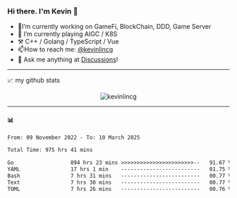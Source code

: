 ### Hi there. I'm Kevin 👋

- 🔭I’m currently working on GameFi, BlockChain, DDD, Game Server
- 🌱 I’m currently playing AIGC / K8S
-   :hammer_and_pick: C++ / Golang / TypeScript / Vue
- 📫How to reach me: [@kevinlincg](https://twitter.com/kevinlincg) 
-   :thought_balloon: Ask me anything at [Discussions](https://github.com/kevinlincg/kevinlincg/issues/new)!

---

📈 my github stats

<p align="center"> <img src="https://github-readme-stats-ouuan.vercel.app/api?username=kevinlincg&theme=dark&show_icons=true&count_private=true" alt="kevinlincg" />

---

#### :bar_chart: 

<!--START_SECTION:waka-->

```txt
From: 09 November 2022 - To: 10 March 2025

Total Time: 975 hrs 41 mins

Go                  894 hrs 23 mins >>>>>>>>>>>>>>>>>>>>>>>--   91.67 %
YAML                17 hrs 1 min    -------------------------   01.75 %
Bash                7 hrs 31 mins   -------------------------   00.77 %
Text                7 hrs 30 mins   -------------------------   00.77 %
TOML                7 hrs 26 mins   -------------------------   00.76 %
```

<!--END_SECTION:waka-->
